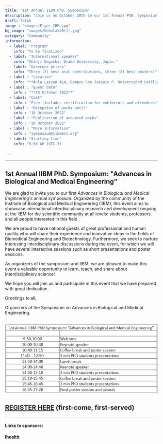 ```yaml
---
title: "1st Annual IIBM PhD. Symposium"
description: "Join us on October 28th in our 1st Annual PhD. Symposium: Advances in Biological and Medical Engineering"
draft: false
image : "images/Flyer_IBM.jpg"
bg_image: "images/Nebula%20(1).jpg"
category: "Community"
information:
  - label: "Program"
    info: "To be finalized"
  - label: "International speaker"
    info: "Shinji Deguchi, Osaka University, Japan."
  - label: "Generous prizes"
    info: "Three (3) best oral contributions, three (3) best posters!"
  - label : "Location"
    info: "**Aula Lassen AL4, Campus San Joaquin P. Universidad Católica de Chile** (Vicuña Mackenna 4860, Macul, Región Metropolitana, Chile)."
  - label : "Event date"
    info : "**28 October 2022**"
  - label: "Cost"
    info : "Free (includes certification for exhibitors and attendees)"
  - label : "Reception of works until"
    info : "15 October 2022"
  - label : "Publication of accepted works"
    info : "20 October 2022"
  - label : "More information"
    info : "symposium@iibmers.org"
  - label: "Starting time"
    info: "9:30 AM (UTC-3)

---
```

---
## 1st Annual IIBM PhD. Symposium: "Advances in Biological and Medical Engineering"

We are glad to invite you to our first *Advances in Biological and Medical Engineering*'s annual symposium. Organized by the community of the Institute of Biological and Medical Engineering (IIBM), this event aims to showcase international interdisciplinary research and development ongoing at the IIBM for the scientific community at all levels: students, professors, and all people interested in this field.

We are proud to have national guests of great professional and human quality who will share their experience and innovative ideas in the fields of Biomedical Engineering and Biotechnology. Furthermore, we seek to nurture interesting interdisciplinary discussions during the event, for which we will have several interactive sessions such as short presentations and poster sessions.

As organizers of the symposium and IIBM, we are pleased to make this event a valuable opportunity to learn, teach, and share about interdisciplinary science!

We hope you will join us and participate in this event that we have prepared with great dedication.

Greetings to all,

Organizers of the Symposium on Advances in Biological and Medical Engineering.

![Event schedule](/images/schedule-symposium.png)
---
## [REGISTER HERE](https://docs.google.com/forms/d/e/1FAIpQLScWd99QfeN7Bclo84diGkjwagbFvLPgigjAqepPX7T96gCUbw/viewform "Go to registration form") (first-come, first-served)
---

#### __Links to sponsors:__

#### [ihealth](https://i-health.cl/en/ "Go to ihealth")
